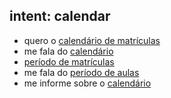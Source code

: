 ## intent: calendar
- quero o [calendário de matrículas](calendar)
- me fala do [calendário](calendar)
- [período de matrículas](calendar)
- me fala do [período de aulas](calendar)
- me informe sobre o [calendário](calendar)
